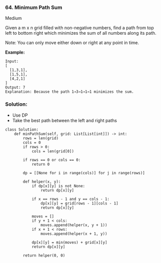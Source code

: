 ### 64. Minimum Path Sum
Medium

Given a m x n grid filled with non-negative numbers, find a path from top left to bottom right which minimizes the sum of all numbers along its path.

Note: You can only move either down or right at any point in time.

**Example:**
```
Input:
[
  [1,3,1],
  [1,5,1],
  [4,2,1]
]
Output: 7
Explanation: Because the path 1→3→1→1→1 minimizes the sum.
```

### Solution:
- Use DP
- Take the best path between the left and right paths

```
class Solution:
    def minPathSum(self, grid: List[List[int]]) -> int:
        rows = len(grid)
        cols = 0
        if rows > 0:
            cols = len(grid[0])
        
        if rows == 0 or cols == 0:
            return 0
        
        dp = [[None for i in range(cols)] for j in range(rows)]
        
        def helper(x, y):
            if dp[x][y] is not None:
                return dp[x][y]
            
            if x == rows - 1 and y == cols - 1:
                dp[x][y] = grid[rows - 1][cols - 1]
                return dp[x][y]
            
            moves = []
            if y + 1 < cols:
                moves.append(helper(x, y + 1))
            if x + 1 < rows:
                moves.append(helper(x + 1, y))
            
            dp[x][y] = min(moves) + grid[x][y]
            return dp[x][y]
        
        return helper(0, 0)
```
